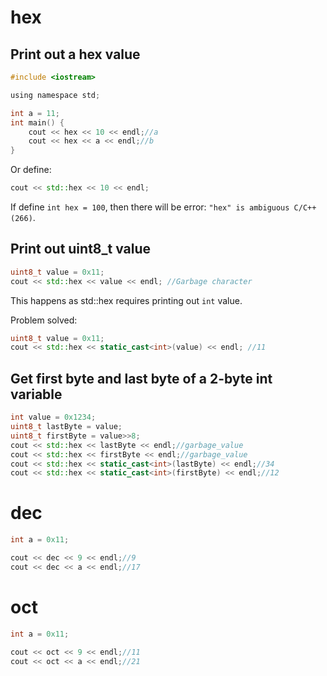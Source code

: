 # hex

## Print out a hex value

```c
#include <iostream>

using namespace std;

int a = 11;
int main() {
    cout << hex << 10 << endl;//a
    cout << hex << a << endl;//b
}
```
Or define:

```cpp
cout << std::hex << 10 << endl;
```

If define ``int hex = 100``, then there will be error: ``"hex" is ambiguous C/C++(266)``.

## Print out uint8_t value

```cpp
uint8_t value = 0x11;
cout << std::hex << value << endl; //Garbage character
```

This happens as std::hex requires printing out ``int`` value.

Problem solved:

```cpp
uint8_t value = 0x11;
cout << std::hex << static_cast<int>(value) << endl; //11
```

## Get first byte and last byte of a 2-byte int variable

```cpp
int value = 0x1234;
uint8_t lastByte = value;
uint8_t firstByte = value>>8;
cout << std::hex << lastByte << endl;//garbage_value
cout << std::hex << firstByte << endl;//garbage_value
cout << std::hex << static_cast<int>(lastByte) << endl;//34
cout << std::hex << static_cast<int>(firstByte) << endl;//12      
```

# dec

```c
int a = 0x11;

cout << dec << 9 << endl;//9
cout << dec << a << endl;//17
```

# oct

```c
int a = 0x11;

cout << oct << 9 << endl;//11
cout << oct << a << endl;//21
```
